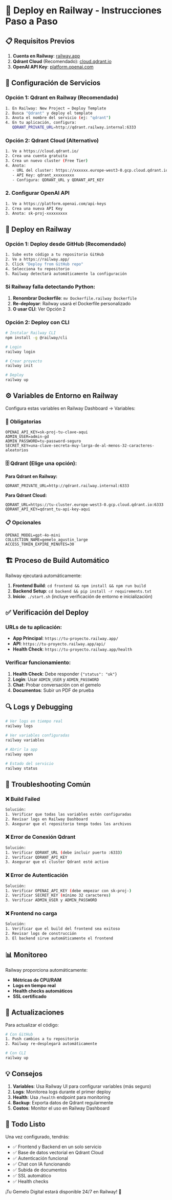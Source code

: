 # 🚀 Deploy en Railway - Instrucciones Paso a Paso

## 📋 Requisitos Previos

1. **Cuenta en Railway**: [railway.app](https://railway.app)
2. **Qdrant Cloud** (Recomendado): [cloud.qdrant.io](https://cloud.qdrant.io)
3. **OpenAI API Key**: [platform.openai.com](https://platform.openai.com)

## 🔧 Configuración de Servicios

### Opción 1: Qdrant en Railway (Recomendado)

```bash
1. En Railway: New Project → Deploy Template
2. Busca "Qdrant" y deploy el template
3. Anota el nombre del servicio (ej: "qdrant")
4. En tu aplicación, configura:
   QDRANT_PRIVATE_URL=http://qdrant.railway.internal:6333
```

### Opción 2: Qdrant Cloud (Alternativo)

```bash
1. Ve a https://cloud.qdrant.io/
2. Crea una cuenta gratuita
3. Crea un nuevo cluster (Free Tier)
4. Anota:
   - URL del cluster: https://xxxxxx.europe-west3-0.gcp.cloud.qdrant.io:6333
   - API Key: qdrant_xxxxxxxxx
   - Configura: QDRANT_URL y QDRANT_API_KEY
```

### 2. Configurar OpenAI API

```bash
1. Ve a https://platform.openai.com/api-keys
2. Crea una nueva API Key
3. Anota: sk-proj-xxxxxxxxx
```

## 🚀 Deploy en Railway

### Opción 1: Deploy desde GitHub (Recomendado)

```bash
1. Sube este código a tu repositorio GitHub
2. Ve a https://railway.app/
3. Click "Deploy from GitHub repo"
4. Selecciona tu repositorio
5. Railway detectará automáticamente la configuración
```

### Si Railway falla detectando Python:

1. **Renombrar Dockerfile**: `mv Dockerfile.railway Dockerfile`
2. **Re-deployar**: Railway usará el Dockerfile personalizado
3. **O usar CLI**: Ver Opción 2

### Opción 2: Deploy con CLI

```bash
# Instalar Railway CLI
npm install -g @railway/cli

# Login
railway login

# Crear proyecto
railway init

# Deploy
railway up
```

## ⚙️ Variables de Entorno en Railway

Configura estas variables en Railway Dashboard → Variables:

### 🔑 Obligatorias

```env
OPENAI_API_KEY=sk-proj-tu-clave-aqui
ADMIN_USER=admin-gd
ADMIN_PASSWORD=tu-password-seguro
SECRET_KEY=una-clave-secreta-muy-larga-de-al-menos-32-caracteres-aleatorios
```

### 🗄️ Qdrant (Elige una opción):

**Para Qdrant en Railway:**
```env
QDRANT_PRIVATE_URL=http://qdrant.railway.internal:6333
```

**Para Qdrant Cloud:**
```env
QDRANT_URL=https://tu-cluster.europe-west3-0.gcp.cloud.qdrant.io:6333
QDRANT_API_KEY=qdrant_tu-api-key-aqui
```

### 📋 Opcionales

```env
OPENAI_MODEL=gpt-4o-mini
COLLECTION_NAME=gemelo_agustin_large
ACCESS_TOKEN_EXPIRE_MINUTES=30
```

## 🏗️ Proceso de Build Automático

Railway ejecutará automáticamente:

1. **Frontend Build**: `cd frontend && npm install && npm run build`
2. **Backend Setup**: `cd backend && pip install -r requirements.txt`
3. **Inicio**: `./start.sh` (incluye verificación de entorno e inicialización)

## ✅ Verificación del Deploy

### URLs de tu aplicación:

- **App Principal**: `https://tu-proyecto.railway.app/`
- **API**: `https://tu-proyecto.railway.app/api/`
- **Health Check**: `https://tu-proyecto.railway.app/health`

### Verificar funcionamiento:

1. **Health Check**: Debe responder `{"status": "ok"}`
2. **Login**: Usar `ADMIN_USER` y `ADMIN_PASSWORD`
3. **Chat**: Probar conversación con el gemelo
4. **Documentos**: Subir un PDF de prueba

## 🔍 Logs y Debugging

```bash
# Ver logs en tiempo real
railway logs

# Ver variables configuradas
railway variables

# Abrir la app
railway open

# Estado del servicio
railway status
```

## 🔧 Troubleshooting Común

### ❌ Build Failed

```bash
Solución:
1. Verificar que todas las variables estén configuradas
2. Revisar logs en Railway Dashboard
3. Asegurar que el repositorio tenga todos los archivos
```

### ❌ Error de Conexión Qdrant

```bash
Solución:
1. Verificar QDRANT_URL (debe incluir puerto :6333)
2. Verificar QDRANT_API_KEY
3. Asegurar que el cluster Qdrant esté activo
```

### ❌ Error de Autenticación

```bash
Solución:
1. Verificar OPENAI_API_KEY (debe empezar con sk-proj-)
2. Verificar SECRET_KEY (mínimo 32 caracteres)
3. Verificar ADMIN_USER y ADMIN_PASSWORD
```

### ❌ Frontend no carga

```bash
Solución:
1. Verificar que el build del frontend sea exitoso
2. Revisar logs de construcción
3. El backend sirve automáticamente el frontend
```

## 📊 Monitoreo

Railway proporciona automáticamente:
- **Métricas de CPU/RAM**
- **Logs en tiempo real**
- **Health checks automáticos**
- **SSL certificado**

## 🔄 Actualizaciones

Para actualizar el código:

```bash
# Con GitHub
1. Push cambios a tu repositorio
2. Railway re-desplegará automáticamente

# Con CLI
railway up
```

## 💡 Consejos

1. **Variables**: Usa Railway UI para configurar variables (más seguro)
2. **Logs**: Monitorea logs durante el primer deploy
3. **Health**: Usa `/health` endpoint para monitoring
4. **Backup**: Exporta datos de Qdrant regularmente
5. **Costos**: Monitor el uso en Railway Dashboard

## 🎯 Todo Listo

Una vez configurado, tendrás:
- ✅ Frontend y Backend en un solo servicio
- ✅ Base de datos vectorial en Qdrant Cloud
- ✅ Autenticación funcional
- ✅ Chat con IA funcionando
- ✅ Subida de documentos
- ✅ SSL automático
- ✅ Health checks

¡Tu Gemelo Digital estará disponible 24/7 en Railway! 🎉